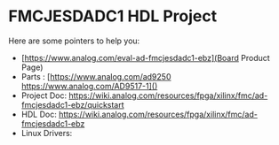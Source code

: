 # FMCJESDADC1 HDL Project

Here are some pointers to help you:
  * [https://www.analog.com/eval-ad-fmcjesdadc1-ebz](Board Product Page)
  * Parts : [https://www.analog.com/ad9250 \
			https://www.analog.com/AD9517-1]()
  * Project Doc: https://wiki.analog.com/resources/fpga/xilinx/fmc/ad-fmcjesdadc1-ebz/quickstart
  * HDL Doc: https://wiki.analog.com/resources/fpga/xilinx/fmc/ad-fmcjesdadc1-ebz
  * Linux Drivers:
